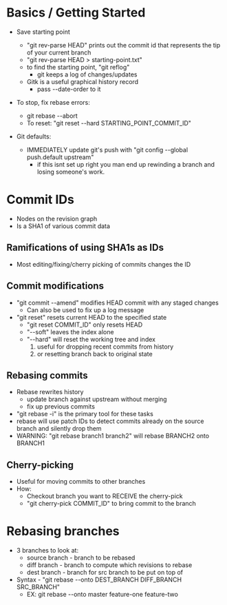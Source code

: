 Basics / Getting Started
========================
* Save starting point
  - "git rev-parse HEAD" prints out the commit id that represents the tip of
  your current branch
  - "git rev-parse HEAD > starting-point.txt"
  - to find the starting point, "git reflog"
    * git keeps a log of changes/updates
  - Gitk is a useful graphical history record
    * pass --date-order to it

* To stop, fix rebase errors:
  - git rebase --abort
  - To reset: "git reset --hard STARTING_POINT_COMMIT_ID"

* Git defaults:
  - IMMEDIATELY update git's push with "git config --global push.default
  upstream"
    * if this isnt set up right you man end up rewinding a branch and losing
    someone's work.

Commit IDs
==========
* Nodes on the revision graph
* Is a SHA1 of various commit data

Ramifications of using SHA1s as IDs
-----------------------------------
* Most editing/fixing/cherry picking of commits changes the ID

Commit modifications
--------------------
* "git commit --amend" modifies HEAD commit with any staged changes
  - Can also be used to fix up a log message
* "git reset" resets current HEAD to the specified state
  - "git reset COMMIT_ID" only resets HEAD
  - "--soft" leaves the index alone
  - "--hard" will reset the working tree and index
    1. useful for dropping recent commits from history
    2. or resetting branch back to original state

Rebasing commits
----------------
* Rebase rewrites history
  - update branch against upstream without merging
  - fix up previous commits
* "git rebase -i" is the primary tool for these tasks
* rebase will use patch IDs to detect commits already on the source branch and
silently drop them
* WARNING: "git rebase branch1 branch2" will rebase BRANCH2 onto BRANCH1

Cherry-picking
--------------
* Useful for moving commits to other branches
* How:
  - Checkout branch you want to RECEIVE the cherry-pick
  - "git cherry-pick COMMIT_ID" to bring commit to the branch

Rebasing branches
=================
* 3 branches to look at:
  - source branch - branch to be rebased
  - diff branch - branch to compute which revisions to rebase
  - dest branch - branch for src branch to be put on top of
* Syntax - "git rebase --onto DEST_BRANCH DIFF_BRANCH SRC_BRANCH"
  - EX: git rebase --onto master feature-one feature-two

